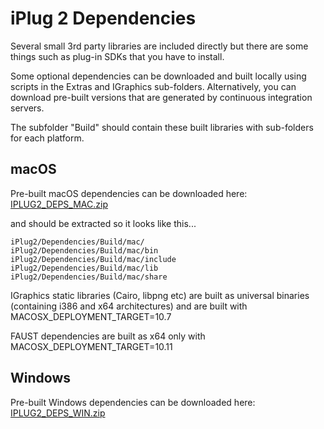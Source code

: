 # iPlug 2 Dependencies

Several small 3rd party libraries are included directly but there are some things such as plug-in SDKs that you have to install.

Some optional dependencies can be downloaded and built locally using scripts in the Extras and IGraphics sub-folders. Alternatively, you can download pre-built versions that are generated by continuous integration servers.

The subfolder "Build" should contain these built libraries with sub-folders for each platform.

## macOS

Pre-built macOS dependencies can be downloaded here: [IPLUG2_DEPS_MAC.zip](https://github.com/iPlug2/iPlug2/releases/download/setup/IPLUG2_DEPS_MAC.zip)

and should be extracted so it looks like this...

```
iPlug2/Dependencies/Build/mac/
iPlug2/Dependencies/Build/mac/bin
iPlug2/Dependencies/Build/mac/include
iPlug2/Dependencies/Build/mac/lib
iPlug2/Dependencies/Build/mac/share
```

IGraphics static libraries (Cairo, libpng etc) are built as universal binaries (containing i386 and x64 architectures) and are built with MACOSX_DEPLOYMENT_TARGET=10.7

FAUST dependencies are built as x64 only with MACOSX_DEPLOYMENT_TARGET=10.11

## Windows

Pre-built Windows dependencies can be downloaded here: [IPLUG2_DEPS_WIN.zip](https://github.com/iPlug2/iPlug2/releases/download/setup/IPLUG2_DEPS_WIN.zip)

